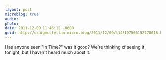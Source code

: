 ```yaml
---
layout: post
microblog: true
audio: 
photo: 
date: 2011-12-09 11:46:12 -0600
guid: http://craigmcclellan.micro.blog/2011/12/09/t145197566152278016.html
---
```

Has anyone seen "In Time?" was it good? We're thinking of seeing it tonight, but I haven't heard much about it.
